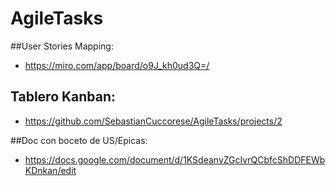 # AgileTasks

##User Stories Mapping:
- https://miro.com/app/board/o9J_kh0ud3Q=/

## Tablero Kanban:
- https://github.com/SebastianCuccorese/AgileTasks/projects/2

##Doc con boceto de US/Epicas: 
- https://docs.google.com/document/d/1KSdeanvZGcIvrQCbfcShDDFEWbKDnkan/edit
